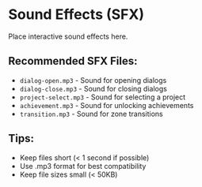 # Sound Effects (SFX)

Place interactive sound effects here.

## Recommended SFX Files:
- `dialog-open.mp3` - Sound for opening dialogs
- `dialog-close.mp3` - Sound for closing dialogs
- `project-select.mp3` - Sound for selecting a project
- `achievement.mp3` - Sound for unlocking achievements
- `transition.mp3` - Sound for zone transitions

## Tips:
- Keep files short (< 1 second if possible)
- Use .mp3 format for best compatibility
- Keep file sizes small (< 50KB) 